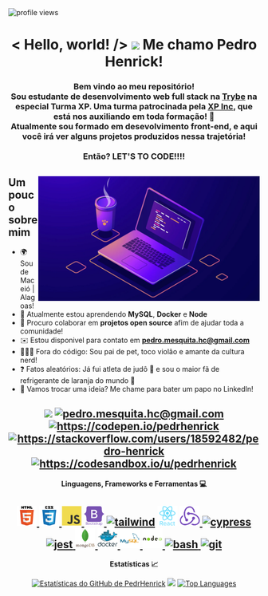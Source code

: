<div>
  <img src="https://komarev.com/ghpvc/?username=PedrHenrick" alt="profile views" />
</div>
<h1 align="center">< Hello, world! /> <img src="https://raw.githubusercontent.com/kaueMarques/kaueMarques/master/hi.gif" width="30px"> Me chamo Pedro Henrick!</h1>
<h3 align="center">
  Bem vindo ao meu repositório!
  <br> Sou estudante de desenvolvimento web full stack na <a href="https://betrybe.com">Trybe</a> na especial Turma XP. Uma turma patrocinada pela <a href="https://www.xpinc.com/">XP Inc</a>, que está nos auxiliando em toda formação! 🚀
  <br>
   Atualmente sou formado em desevolvimento front-end, e aqui você irá ver alguns projetos produzidos nessa trajetória!
  <br>
  <br>
  Então? LET'S TO CODE!!!!
</h3>

<div align="center">
  <img height="250px" align="right" src="./foto1.webp" />
  <div align="left" style="display: inline_block">
    <h2><strong>Um pouco sobre mim</strong></h2>
    <ul>
      <li> 🌍 Sou de Maceió | Alagoas!</li>
      <li> 🧠 Atualmente estou aprendendo <strong>MySQL</strong>, <strong>Docker</strong> e <strong>Node</strong></li>
      <li> 🤝 Procuro colaborar em <strong>projetos open source</strong> afim de ajudar toda a comunidade!</li>
      <li> ✉️ Estou disponivel para contato em <a href="mailto:pedro.mesquita.hc@gmail.com"><strong>pedro.mesquita.hc@gmail.com</strong></a></li>
      <li> 🧘🏽‍♂️ Fora do código: Sou pai de pet, toco violão e amante da cultura nerd!</li>
      <li> ❓ Fatos aleatórios: Já fui atleta de judô 🥋 e sou o maior fã de refrigerante de laranja do mundo 🥤</li>
      <li> 💬 Vamos trocar uma ideia? Me chame para bater um papo no LinkedIn!</li>
    </ul>
  </div>
  <h2>
    <a href="https://www.linkedin.com/in/pedro-henrick/" target="_blank"><img src="https://img.shields.io/badge/-LinkedIn-%230077B5?style=for-the-badge&logo=linkedin&logoColor=white" target="_blank"></a>
    <a href="mailto:pedro.mesquita.hc@gmail.com" target="blank"><img src="https://img.shields.io/badge/Gmail-D14836?style=for-the-badge&logo=gmail&logoColor=white" alt="pedro.mesquita.hc@gmail.com" /></a>
    <a href="https://codepen.io/pedrhenrick" target="blank"><img src="https://raw.githubusercontent.com/rahuldkjain/github-profile-readme-generator/master/src/images/icons/Social/codepen.svg" alt="https://codepen.io/pedrhenrick" height="30" width="40" /></a>
    <a href="https://stackoverflow.com/users/19028048/pedromesquita" target="blank"><img  src="https://raw.githubusercontent.com/rahuldkjain/github-profile-readme-generator/master/src/images/icons/Social/stack-overflow.svg" alt="https://stackoverflow.com/users/18592482/pedro-henrick" height="30" width="40" /></a>
    <a href="https://codesandbox.io/u/PedrHenrick" target="blank"><img src="https://raw.githubusercontent.com/rahuldkjain/github-profile-readme-generator/master/src/images/icons/Social/codesandbox.svg" alt="https://codesandbox.io/u/pedrhenrick" height="30" width="40" /></a>
  </h2>
</div>

<p align="center"><strong>Linguagens, Frameworks e Ferramentas 💻</strong></p>
<div align="center" style="margin-top: 30px" style="display: inline_block">
  <h2 align="center">
      <a href="https://www.w3.org/html/" target="_blank" rel="noreferrer"> <img src="https://raw.githubusercontent.com/devicons/devicon/master/icons/html5/html5-original-wordmark.svg" alt="html5" width="40" height="40"/> </a>
      <a href="https://www.w3schools.com/css/" target="_blank" rel="noreferrer"> <img src="https://raw.githubusercontent.com/devicons/devicon/master/icons/css3/css3-original-wordmark.svg" alt="css3" width="40" height="40"/> </a>
      <a href="https://developer.mozilla.org/en-US/docs/Web/JavaScript" target="_blank" rel="noreferrer"> <img src="https://raw.githubusercontent.com/devicons/devicon/master/icons/javascript/javascript-original.svg" alt="javascript" width="40" height="40"/> </a>
      <a href="https://getbootstrap.com" target="_blank" rel="noreferrer"> <img src="https://raw.githubusercontent.com/devicons/devicon/master/icons/bootstrap/bootstrap-plain-wordmark.svg" alt="bootstrap" width="40" height="40"/> </a>
      <a href="https://tailwindcss.com/" target="_blank" rel="noreferrer"> <img src="https://www.vectorlogo.zone/logos/tailwindcss/tailwindcss-icon.svg" alt="tailwind" width="40" height="40"/></a>
      <a href="https://reactjs.org/" target="_blank" rel="noreferrer"> <img src="https://raw.githubusercontent.com/devicons/devicon/master/icons/react/react-original-wordmark.svg" alt="react" width="40" height="40"/></a>
      <a href="https://redux.js.org" target="_blank" rel="noreferrer"> <img src="https://raw.githubusercontent.com/devicons/devicon/master/icons/redux/redux-original.svg" alt="redux" width="40" height="40"/> </a>
      <a href="https://www.cypress.io" target="_blank" rel="noreferrer"> <img src="https://raw.githubusercontent.com/simple-icons/simple-icons/6e46ec1fc23b60c8fd0d2f2ff46db82e16dbd75f/icons/cypress.svg" alt="cypress" width="40" height="40"/> </a>
      <a href="https://jestjs.io" target="_blank" rel="noreferrer"> <img src="https://www.vectorlogo.zone/logos/jestjsio/jestjsio-icon.svg" alt="jest" width="40" height="40"/> </a>
      <a href="https://www.mongodb.com/" target="_blank" rel="noreferrer"> <img src="https://raw.githubusercontent.com/devicons/devicon/master/icons/mongodb/mongodb-original-wordmark.svg" alt="mongodb" width="40" height="40"/> </a>
      <a href="https://www.docker.com/" target="_blank" rel="noreferrer"> <img src="https://raw.githubusercontent.com/devicons/devicon/master/icons/docker/docker-original-wordmark.svg" alt="docker" width="40" height="40"/> </a>
      <a href="https://www.mysql.com/" target="_blank" rel="noreferrer"> <img src="https://raw.githubusercontent.com/devicons/devicon/master/icons/mysql/mysql-original-wordmark.svg" alt="mysql" width="40" height="40"/> </a>
      <a href="https://nodejs.org" target="_blank" rel="noreferrer"> <img src="https://raw.githubusercontent.com/devicons/devicon/master/icons/nodejs/nodejs-original-wordmark.svg" alt="nodejs" width="40" height="40"/> </a>
      <a href="https://www.gnu.org/software/bash/" target="_blank" rel="noreferrer"> <img src="https://www.vectorlogo.zone/logos/gnu_bash/gnu_bash-icon.svg" alt="bash" width="40" height="40"/> </a>
      <a href="https://git-scm.com/" target="_blank" rel="noreferrer"> <img src="https://www.vectorlogo.zone/logos/git-scm/git-scm-icon.svg" alt="git" width="40" height="40"/> </a>
  </h2>
</div>
 
<p align="center"><strong>Estatísticas 📈</strong></p>
<p align="center">
  <div align="center">
    <a href="http://www.github.com/PedrHenrick"><img src="https://github-readme-stats.vercel.app/api?username=PedrHenrick&show_icons=true&hide=&count_private=true&title_color=facc15&text_color=ffffff&icon_color=facc15&bg_color=1e3a8a&hide_border=true&show_icons=true" alt="Estatísticas do GitHub de PedrHenrick" /></a>
    <a href="http://www.github.com/PedrHenrick"><img src="https://github-readme-streak-stats.herokuapp.com/?user=PedrHenrick&stroke=ffffff&background=1e3a8a&ring=facc15&fire=facc15&currStreakNum=ffffff&currStreakLabel=facc15&sideNums=ffffff&sideLabels=ffffff&dates=ffffff&hide_border=true" /></a>
    <a href="https://github.com/PedrHenrick" align="left"><img src="https://github-readme-stats.vercel.app/api/top-langs?username=pedrhenrick&langs_count=10&title_color=facc15&text_color=ffffff&icon_color=facc15&bg_color=1e3a8a&hide_border=true&locale=en&layout=compact" alt="Top Languages" /></a>
  </div>
</p>
